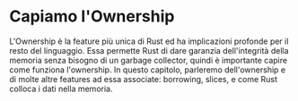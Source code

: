 # Capiamo l'Ownership

L'Ownership è la feature più unica di Rust ed ha implicazioni profonde per il resto del linguaggio. Essa permette Rust di dare garanzia dell'integrità della memoria senza bisogno di un garbage collector, quindi è importante capire come funziona l'ownership. In questo capitolo, parleremo dell'ownership e di molte altre features ad essa associate: borrowing, slices, e come Rust colloca i dati nella memoria.
